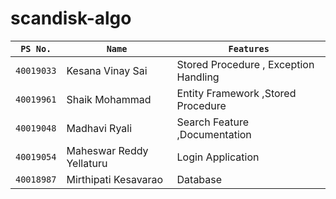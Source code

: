 # scandisk-algo


`PS No.` |  `Name`   |    `Features`    | 
-------|---------|----------------|
`40019033`   | Kesana Vinay Sai | Stored Procedure , Exception Handling
`40019961`   | Shaik Mohammad | Entity Framework ,Stored Procedure
`40019048`       | Madhavi Ryali  |  Search Feature ,Documentation
`40019054` | Maheswar Reddy Yellaturu |  Login Application
`40018987`      | Mirthipati Kesavarao |  Database
